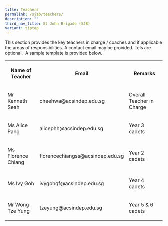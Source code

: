 ```yaml
---
title: Teachers
permalink: /sjab/teachers/
description: ""
third_nav_title: St John Brigade (SJB)
variant: tiptap
---
```

<p>This section provides the key teachers in charge / coaches and if applicable
the areas of responsibilities. A contact email may be provided. Tels are
optional. &nbsp;A sample template is provided below.</p>
<table style="minWidth: 75px">
<colgroup>
<col>
<col>
<col>
</colgroup>
<tbody>
<tr>
<th rowspan="1" colspan="1">
<p>Name of Teacher</p>
</th>
<th rowspan="1" colspan="1">
<p>Email</p>
</th>
<th rowspan="1" colspan="1">
<p>Remarks</p>
</th>
</tr>
<tr>
<td rowspan="1" colspan="1">
<p>Mr Kenneth Seah</p>
</td>
<td rowspan="1" colspan="1">
<p>cheehwa@acsindep.edu.sg</p>
</td>
<td rowspan="1" colspan="1">
<p>Overall Teacher in Charge</p>
</td>
</tr>
<tr>
<td rowspan="1" colspan="1">
<p>Ms Alice Pang</p>
</td>
<td rowspan="1" colspan="1">
<p>alicephh@acsindep.edu.sg</p>
</td>
<td rowspan="1" colspan="1">
<p>Year 3 cadets</p>
</td>
</tr>
<tr>
<td rowspan="1" colspan="1">
<p>Ms Florence Chiang</p>
</td>
<td rowspan="1" colspan="1">
<p>florencechiangss@acsindep.edu.sg</p>
</td>
<td rowspan="1" colspan="1">
<p>Year 2 cadets</p>
</td>
</tr>
<tr>
<td rowspan="1" colspan="1">
<p>Ms Ivy Goh</p>
</td>
<td rowspan="1" colspan="1">
<p>ivygohqf@acsindep.edu.sg</p>
</td>
<td rowspan="1" colspan="1">
<p>Year 4 cadets</p>
</td>
</tr>
<tr>
<td rowspan="1" colspan="1">
<p>Mr Wong Tze Yung</p>
</td>
<td rowspan="1" colspan="1">
<p>tzeyung@acsindep.edu.sg</p>
</td>
<td rowspan="1" colspan="1">
<p>Year 5 &amp; 6 cadets</p>
</td>
</tr>
</tbody>
</table>
<p></p>